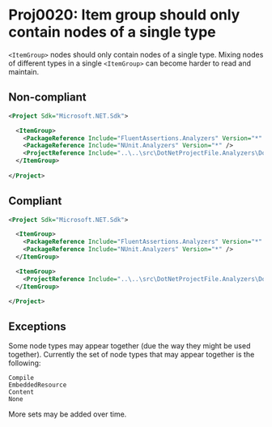 # Proj0020: Item group should only contain nodes of a single type
`<ItemGroup>` nodes should only contain nodes of a single type. Mixing nodes
of different types in a single `<ItemGroup>` can become harder to read and
maintain.

## Non-compliant
``` XML
<Project Sdk="Microsoft.NET.Sdk">

  <ItemGroup>
    <PackageReference Include="FluentAssertions.Analyzers" Version="*" />
    <PackageReference Include="NUnit.Analyzers" Version="*" />
    <ProjectReference Include="..\..\src\DotNetProjectFile.Analyzers\DotNetProjectFile.Analyzers.csproj" />
  </ItemGroup>
  
</Project>
```

## Compliant
``` XML
<Project Sdk="Microsoft.NET.Sdk">

  <ItemGroup>
    <PackageReference Include="FluentAssertions.Analyzers" Version="*" />
    <PackageReference Include="NUnit.Analyzers" Version="*" />
  </ItemGroup>

  <ItemGroup>
    <ProjectReference Include="..\..\src\DotNetProjectFile.Analyzers\DotNetProjectFile.Analyzers.csproj" />
  </ItemGroup>

</Project>
```

## Exceptions
Some node types may appear together (due the way they might be used together).
Currently the set of node types that may appear together is the following:

```
Compile
EmbeddedResource
Content
None
```

More sets may be added over time.

